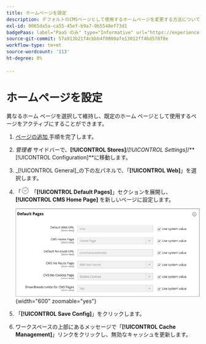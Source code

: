 ```yaml
---
title: ホームページを設定
description: デフォルトのCMSページとして使用するホームページを変更する方法について説明します。
exl-id: 0065da5a-ca55-45ef-b9a7-9b5548ef73d1
badgePaas: label="PaaS のみ" type="Informative" url="https://experienceleague.adobe.com/en/docs/commerce/user-guides/product-solutions" tooltip="Adobe Commerce on Cloud プロジェクト（Adobeが管理する PaaS インフラストラクチャ）およびオンプレミスプロジェクトにのみ適用されます。"
source-git-commit: 57a913b21f4cbbb4f0800afe13012ff46d578f8e
workflow-type: tm+mt
source-wordcount: '113'
ht-degree: 0%

---
```


# ホームページを設定

異なるホーム ページを選択して維持し、既定のホーム ページとして使用するページをアクティブにすることができます。

1. [ ページの追加 ](page-add.md) 手順を完了します。

1. _管理者_ サイドバーで、**[!UICONTROL Stores]**/_[!UICONTROL Settings]_/**[!UICONTROL Configuration]**に移動します。

1. _[!UICONTROL General]_の下の左パネルで、「**[!UICONTROL Web]**」を選択します。

1. 「![ 展開セレクター ](../assets/icon-display-expand.png) 「**[!UICONTROL Default Pages]**」セクションを展開し、**[!UICONTROL CMS Home Page]** を新しいページに設定します。

   ![Web のデフォルトページの設定 ](./assets/web-default-pages.png){width="600" zoomable="yes"}

1. 「**[!UICONTROL Save Config]**」をクリックします。

1. ワークスペースの上部にあるメッセージで「**[!UICONTROL Cache Management]**」リンクをクリックし、無効なキャッシュを更新します。
